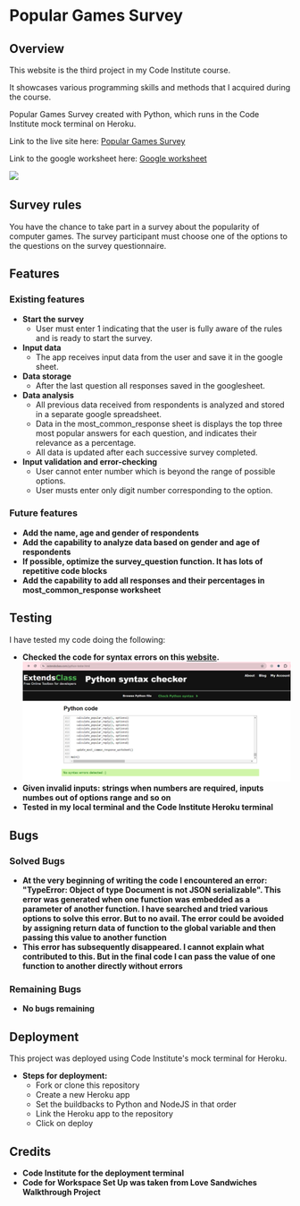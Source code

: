 # Popular Games Survey
## Overview
This website is the third project in my Code Institute course.

It showcases various programming skills and methods that I acquired during the course.

Popular Games Survey created with Python, which runs in the Code Institute mock terminal on Heroku.

Link to the live site here: [Popular Games Survey](https://dionismaximus.github.io/rock-paper-scissors/)

Link to the google worksheet here: [Google worksheet](https://docs.google.com/spreadsheets/d/1bli_LkbhnuNCj0iUQnONzyDJipscQO3U7Tx-DTV6ITA/edit?usp=sharing)

![](assets/images/Readme-img/responsivedesign.png)

## Survey rules
You have the chance to take part in a survey about the popularity of computer games.
The survey participant must choose one of the options to the questions on the survey questionnaire.

## Features
### Existing features
- __Start the survey__
  - User must enter 1 indicating that the user is fully aware of the rules and is ready to start the survey.
- __Input data__
  - The app receives input data from the user and save it in the google sheet. 
- __Data storage__
  - After the last question all responses saved in the googlesheet.
- __Data analysis__
  - All previous data received from respondents is analyzed and stored in a separate google spreadsheet.
  - Data in the most_common_response sheet is displays the top three most popular answers for each question, and indicates their relevance as a percentage.
  - All data is updated after each successive survey completed.
- __Input validation and error-checking__
  - User cannot enter number which is beyond the range of possible options.
  - User musts enter only digit number corresponding to the option.

### Future features
- __Add the name, age and gender of respondents__
- __Add the capability to analyze data based on gender and age of respondents__
- __If possible, optimize the survey_question function. It has lots of repetitive code blocks__
- __Add the capability to add all responses and their percentages in most_common_response worksheet__

## Testing
I have tested my code doing the following:
- __Checked the code for syntax errors on this [website](https://extendsclass.com/python-tester.html).__
![](assets/images/check_code.png)
- __Given invalid inputs: strings when numbers are required, inputs numbes out of options range and so on__
- __Tested in my local terminal and the Code Institute Heroku terminal__

## Bugs
### Solved Bugs
- __At the very beginning of writing the code I encountered an error: "TypeError: Object of type Document is not JSON serializable". This error was generated when one function was embedded as a parameter of another function. I have searched and tried various options to solve this error. But to no avail. The error could be avoided by assigning return data of function to the global variable and then passing this value to another function__
- __This error has subsequently disappeared. I cannot explain what contributed to this. But in the final code I can pass the value of one function to another directly without errors__
### Remaining Bugs
- __No bugs remaining__

## Deployment
This project was deployed using Code Institute's mock terminal for Heroku.
- __Steps for deployment:__
  - Fork or clone this repository
  - Create a new Heroku app
  - Set the buildbacks to Python and NodeJS in that order
  - Link the Heroku app to the repository
  - Click on deploy

## Credits
- __Code Institute for the deployment terminal__
- __Code for Workspace Set Up was taken from Love Sandwiches Walkthrough Project__